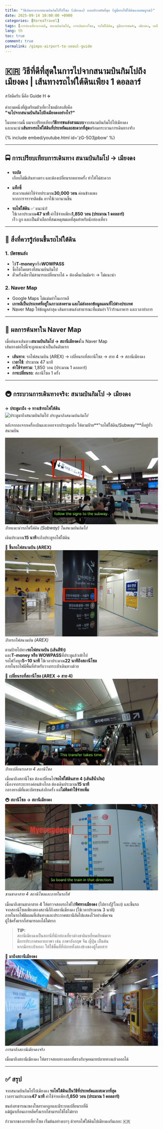 ```yaml
---
title: "วิธีเดินทางจากสนามบินกิมโปไปโซล (เมียงดง) แบบประหยัดที่สุด (คู่มือรถไฟใต้ดินแบบสมบูรณ์)"
date: 2025-09-14 10:00:00 +0900
categories: [KoreaTravel]
tags: [การท่องเที่ยวเกาหลี, สนามบินกิมโป, การเดินทางโซล, รถไฟใต้ดิน, คู่มือการขนส่ง, เมียงดง, เคล็ดลับเที่ยวโซล]
lang: th
toc: true
comment: true
permalink: /gimpo-airport-to-seoul-guide
---
```


# 🇰🇷 วิธีที่ดีที่สุดในการไปจากสนามบินกิมโปถึงเมียงดง | เส้นทางรถไฟใต้ดินเพียง 1 ดอลลาร์

สวัสดีครับ นี่คือ Guide H ✈️  

คำถามหนึ่งที่ผู้เตรียมตัวเที่ยวโซลมักสงสัยคือ  
**"จะไปจากสนามบินกิมโปถึงเมียงดงอย่างไร?"**  

ในบทความนี้ ผมจะเปรียบเทียบ**วิธีการขนส่งสามแบบ**จากสนามบินกิมโปไปเมียงดง  
และแนะนำ**เส้นทางรถไฟใต้ดินที่ประหยัดและสะดวกที่สุด**พร้อมกระบวนการเดินทางจริง

{% include embed/youtube.html id='zG-5O3jpbow' %}
<!-- Related Youtube Video -->

---

## 🚍 การเปรียบเทียบการเดินทาง สนามบินกิมโป → เมียงดง

- **รถบัส**  
  เกือบไม่มีเส้นทางตรง และต้องเปลี่ยนรถหลายครั้ง ทำให้ไม่สะดวก  

- **แท็กซี่**  
  สะดวกแต่ค่าใช้จ่ายประมาณ**30,000 วอน** ค่อนข้างแพง  
  หากการจราจรติดขัด อาจใช้เวลานานขึ้น  

- **รถไฟใต้ดิน** ✅ แนะนำ!  
  ใช้เวลาประมาณ**47 นาที** ค่าใช้จ่ายเพียง**1,850 วอน (ประมาณ 1 ดอลลาร์)**  
  เร็ว ถูก และเป็นตัวเลือกที่สมเหตุสมผลที่สุดสำหรับนักท่องเที่ยว  

---

## 🎫 สิ่งที่ควรรู้ก่อนขึ้นรถไฟใต้ดิน

### 1. บัตรขนส่ง  
- ใช้**T-money**หรือ**WOWPASS**  
- ซื้อได้โดยตรงที่สนามบินกิมโป  
- ตั๋วครั้งเดียวไม่สามารถเปลี่ยนรถได้ + ต้องคืนเงินมัดจำ → ไม่แนะนำ  

### 2. Naver Map  
- Google Maps ไม่แม่นยำในเกาหลี  
- **เกาหลีเป็นประเทศที่อยู่ในภาวะสงคราม และไม่ส่งออกข้อมูลแผนที่ไปต่างประเทศ**  
- Naver Map ให้ข้อมูลล่าสุด เส้นทางขนส่งสาธารณะที่แม่นยำ รีวิวร้านอาหาร และเวลาทำการ  

---

## 🔎 ผลการค้นหาใน Naver Map

เมื่อค้นหาเส้นทาง**สนามบินกิมโป → สถานีเมียงดง**ใน Naver Map  
เส้นทางต่อไปนี้จะถูกแนะนำเป็นอันดับแรก  

- **เส้นทาง**: รถไฟสนามบิน (AREX) → เปลี่ยนรถที่สถานีโซล → สาย 4 → สถานีเมียงดง  
- **เวลาใช้**: ประมาณ 47 นาที  
- **ค่าใช้จ่ายรวม**: 1,850 วอน (ประมาณ 1 ดอลลาร์)  
- **การเปลี่ยนรถ**: สถานีโซล 1 ครั้ง  

---

## 🚇 กระบวนการเดินทางจริง: สนามบินกิมโป → เมียงดง

✈️ **ประตูมาถึง → ทางเข้ารถไฟใต้ดิน**  
![ประตูมาถึงสนามบินกิมโป](/assets/img/posts/gimpo-airport/gimpo-arrival.HEIC)
_ประตูมาถึงสนามบินกิมโป_

หลังจากลงจากเครื่องบินและออกจากประตูมาถึง ให้ตามป้าย**"รถไฟใต้ดิน/Subway"**ที่อยู่ทั่วสนามบิน  

![ป้ายแนะนำรถไฟใต้ดิน](/assets/img/posts/gimpo-airport/airport-metro-sign.jpg)
_ป้ายแนะนำรถไฟใต้ดิน (Subway) ในสนามบินกิมโป_

เดินประมาณ**15 นาที**จะถึงประตูรถไฟใต้ดิน  

🚉 **ขึ้นรถไฟสนามบิน (AREX)**  
![ป้ายรถไฟสนามบิน (AREX)](/assets/img/posts/gimpo-airport/airporttrain-sign.jpg)
_ป้ายรถไฟสนามบิน (AREX)_

ตามป้ายไปทาง**รถไฟสนามบิน (เส้นสีฟ้า)**  
แตะ**T-money หรือ WOWPASS**ที่ประตูแล้วเข้าไป  
รถไฟวิ่งทุก**5~10 นาที** ใช้เวลาประมาณ**22 นาทีถึงสถานีโซล**  
ภายในรถไฟมีพื้นที่สำหรับวางกระเป๋าเดินทางด้วย  

🚶 **เปลี่ยนรถที่สถานีโซล (AREX → สาย 4)**  
![ป้ายแนะนำการเปลี่ยนรถสาย 4](/assets/img/posts/gimpo-airport/4line-sign.jpg)
_ป้ายเปลี่ยนรถสาย 4 สถานีโซล_

เมื่อมาถึงสถานีโซล ต้องเปลี่ยนไป**รถไฟใต้ดินสาย 4 (เส้นสีน้ำเงิน)**  
เนื่องจากระยะทางค่อนข้างไกล ต้องเดินประมาณ**15 นาที**  
กลางทางมีที่แตะบัตรขนส่งอีกครั้ง แต่**ไม่คิดค่าใช้จ่ายเพิ่ม**  

🚇 **สถานีโซล → สถานีเมียงดง**  
![ภายในรถไฟสาย 4 จากสถานีโซลไปสถานีเมียงดง](/assets/img/posts/gimpo-airport/to-myeong-dong.jpg)
_ชานชาลาสาย 4 สถานีโซลและภายในรถไฟ_

เมื่อมาถึงชานชาลาสาย 4 ให้ตรวจสอบรถไฟไป**ทิศทางเมียงดง** (ไปทาง당โกเก) และขึ้นรถ  
จากสถานีโซลเพียงสองสถานีก็ถึงสถานีเมียงดง (ใช้เวลาประมาณ 3 นาที)  
ภายในรถไฟมีแผนที่เส้นทางและประกาศสถานีถัดไปแสดงไว้อย่างชัดเจน  
ผู้ใช้ครั้งแรกก็สามารถลงได้ไม่ยาก

> **TIP:**  
> สถานีเมียงดงเป็นสถานีที่นักท่องเที่ยวต่างชาติมาเยี่ยมเยียนมาก  
> มีการประกาศหลายภาษา เช่น ภาษาอังกฤษ จีน ญี่ปุ่น เป็นต้น  
> หากมีกระเป๋าเยอะ ให้ใช้พื้นที่ที่ปลายทั้งสองข้างของตู้โดยสาร

🚪 **มาถึงสถานีเมียงดง**  
![การมาถึงสถานีเมียงดง](/assets/img/posts/gimpo-airport/myeongdong.jpg)
_การมาถึงสถานีเมียงดงจริง_

เมื่อมาถึงสถานีเมียงดง ให้ตรวจสอบทางออกที่ตรงกับจุดหมายปลายทางแล้วออกได้  

---

## ✅ สรุป

จากสนามบินกิมโปไปเมียงดง **รถไฟใต้ดินเป็นวิธีที่ประหยัดและสะดวกที่สุด**  
เวลารวมประมาณ**47 นาที** ค่าใช้จ่ายเพียง**1,850 วอน (ประมาณ 1 ดอลลาร์)**  

ขนส่งสาธารณะของโซลราคาถูกและมีระบบเปลี่ยนรถที่ดี  
แม้ผู้มาเยือนเกาหลีครั้งแรกก็สามารถใช้ได้ไม่ยาก  

ก้าวแรกของการเที่ยวโซล เริ่มต้นอย่างเบาๆ ด้วยรถไฟใต้ดินไปเมียงดงกันเถอะ 🇰🇷
